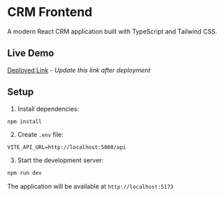 # CRM Frontend

A modern React CRM application built with TypeScript and Tailwind CSS.

## Live Demo

[Deployed Link](https://your-deployed-link.com) - *Update this link after deployment*

## Setup

1. Install dependencies:
```bash
npm install
```

2. Create `.env` file:
```env
VITE_API_URL=http://localhost:5000/api
```

3. Start the development server:
```bash
npm run dev
```

The application will be available at `http://localhost:5173`
